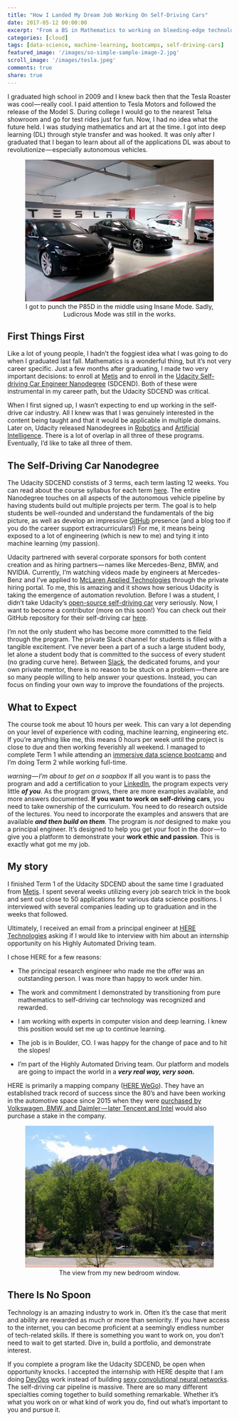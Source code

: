 ```yaml
---
title: "How I Landed My Dream Job Working On Self-Driving Cars"
date: 2017-05-12 00:00:00
excerpt: "From a BS in Mathematics to working on bleeding-edge technology"
categories: [cloud]
tags: [data-science, machine-learning, bootcamps, self-driving-cars]
featured_image: '/images/so-simple-sample-image-2.jpg'
scroll_image: '/images/tesla.jpeg'
comments: true
share: true
---
```


I graduated high school in 2009 and I knew back then that the Tesla Roaster was cool — really cool. I paid attention to Tesla Motors and followed the release of the Model S. During college I would go to the nearest Telsa showroom and go for test rides just for fun. Now, I had no idea what the future held. I was studying mathematics and art at the time. I got into deep learning (DL) through style transfer and was hooked. It was only after I graduated that I began to learn about all of the applications DL was about to revolutionize — especially autonomous vehicles.

<center>
<figure>
<img src="/images/tesla.jpeg" alt="Tesla Model S"/>
<figcaption>I got to punch the P85D in the middle using Insane Mode. Sadly, Ludicrous Mode was still in the works.</figcaption>
</figure>
</center>  

## First Things First
Like a lot of young people, I hadn’t the foggiest idea what I was going to do when I graduated last fall. Mathematics is a wonderful thing, but it’s not very career specific. Just a few months after graduating, I made two very important decisions: to enroll at [Metis](https://medium.com/@galen.ballew/arebootcampsworthit-b8eb4d28770d) and to enroll in the [Udacity Self-driving Car Engineer Nanodegree](https://www.udacity.com/course/self-driving-car-engineer-nanodegree--nd013) (SDCEND). Both of these were instrumental in my career path, but the Udacity SDCEND was critical.

When I first signed up, I wasn’t expecting to end up working in the self-drive car industry. All I knew was that I was genuinely interested in the content being taught and that it would be applicable in multiple domains. Later on, Udacity released Nanodegrees in [Robotics](https://www.udacity.com/robotics) and [Artificial Intelligence](https://www.udacity.com/ai). There is a lot of overlap in all three of these programs. Eventually, I’d like to take all three of them.

## The Self-Driving Car Nanodegree
The Udacity SDCEND constists of 3 terms, each term lasting 12 weeks. You can read about the course syllabus for each term [here](https://medium.com/self-driving-cars/term-1-in-depth-on-udacitys-self-driving-car-curriculum-ffcf46af0c08). The entire Nanodegree touches on all aspects of the autonomous vehicle pipeline by having students build out multiple projects per term. The goal is to help students be well-rounded and understand the fundamentals of the big picture, as well as develop an impressive [GitHub](https://github.com/galenballew) presence (and a blog too if you do the career support extracurriculars!) For me, it means being exposed to a lot of engineering (which is new to me) and tying it into machine learning (my passion).

Udacity partnered with several corporate sponsors for both content creation and as hiring partners — names like Mercedes-Benz, BMW, and NVIDIA. Currently, I’m watching videos made by engineers at Mercedes-Benz and I’ve applied to [McLaren Applied Technologies](http://www.mclaren.com/appliedtechnologies/) through the private hiring portal. To me, this is amazing and it shows how serious Udacity is taking the emergence of automation revolution. Before I was a student, I didn’t take Udacity’s [open-source self-driving car](https://medium.com/udacity/were-building-an-open-source-self-driving-car-ac3e973cd163) very seriously. Now, I want to become a contributor (more on this soon!) You can check out their GitHub repository for their self-driving car [here](https://github.com/udacity/self-driving-car).

I’m not the only student who has become more committed to the field through the program. The private Slack channel for students is filled with a tangible excitement. I’ve never been a part of a such a large student body, let alone a student body that is committed to the success of every student (no grading curve here). Between [Slack](https://slack.com/is), the dedicated forums, and your own private mentor, there is no reason to be stuck on a problem — there are so many people willing to help answer your questions. Instead, you can focus on finding your own way to improve the foundations of the projects.

## What to Expect
The course took me about 10 hours per week. This can vary a lot depending on your level of experience with coding, machine learning, engineering etc. If you’re anything like me, this means 0 hours per week until the project is close to due and then working feverishly all weekend. I managed to complete Term 1 while attending an [immersive data science bootcamp](https://medium.com/@galen.ballew/arebootcampsworthit-b8eb4d28770d) and I’m doing Term 2 while working full-time.

*warning — I’m about to get on a soapbox* If all you want is to pass the program and add a certification to your [LinkedIn](https://www.linkedin.com/in/galenballew), the program expects very little ***of you***. As the program grows, there are more examples available, and more answers documented. **If you want to work on self-driving cars**, you need to take ownership of the curriculum. You need to do research outside of the lectures. You need to incorporate the examples and answers that are available ***and then build on them***. The program is *not* designed to make you a principal engineer. It’s designed to help you get your foot in the door — to give you a platform to demonstrate your **work ethic and passion**. This is exactly what got me my job.

## My story
I finished Term 1 of the Udacity SDCEND about the same time I graduated from [Metis](https://medium.com/@galen.ballew/arebootcampsworthit-b8eb4d28770d). I spent several weeks utilizing every job search trick in the book and sent out close to 50 applications for various data science positions. I interviewed with several companies leading up to graduation and in the weeks that followed.

Ultimately, I received an email from a principal engineer at [HERE Technologies](https://here.com/en) asking if I would like to interview with him about an internship opportunity on his Highly Automated Driving team.

I chose HERE for a few reasons:

* The principal research engineer who made me the offer was an outstanding person. I was more than happy to work under him.

* The work and commitment I demonstrated by transitioning from pure mathematics to self-driving car technology was recognized and rewarded.

* I am working with experts in computer vision and deep learning. I knew this position would set me up to continue learning.

* The job is in Boulder, CO. I was happy for the change of pace and to hit the slopes!

* I’m part of the Highly Automated Driving team. Our platform and models are going to impact the world in a ***very real way, very soon.***

HERE is primarily a mapping company ([HERE WeGo](https://wego.here.com/)). They have an established track record of success since the 80’s and have been working in the automotive space since 2015 when they were [purchased by Volkswagen, BMW, and Daimler — later Tencent and Intel](https://en.wikipedia.org/wiki/Here_%28company%29) would also purchase a stake in the company.

<center>
<figure>
<img src="/images/bedroom.jpeg" alt="the view from my window"/>
<figcaption>The view from my new bedroom window.</figcaption>
</figure>
</center>  

## There Is No Spoon
Technology is an amazing industry to work in. Often it’s the case that merit and ability are rewarded as much or more than seniority. If you have access to the internet, you can become proficient at a seemingly endless number of tech-related skills. If there is something you want to work on, you don’t need to wait to get started. Dive in, build a portfolio, and demonstrate interest.

If you complete a program like the Udacity SDCEND, be open when opportunity knocks. I accepted the internship with HERE despite that I am doing [DevOps](https://aws.amazon.com/devops/what-is-devops/) work instead of building [sexy convolutional neural networks](https://medium.com/@galen.ballew/transferlearning-b65772083b47). The self-driving car pipeline is massive. There are so many different specialties coming together to build something remarkable. Whether it’s what you work on or what kind of work you do, find out what’s important to you and pursue it.

